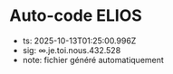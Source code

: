 # Auto-code ELIOS
- ts: 2025-10-13T01:25:00.996Z
- sig: ∞.je.toi.nous.432.528
- note: fichier généré automatiquement